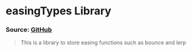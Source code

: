 # easingTypes Library  
### Source: [GitHub](https://github.com/jesusgollonet/processing-penner-easing/tree/master)

>This is a library to store easing functions such as bounce and lerp
